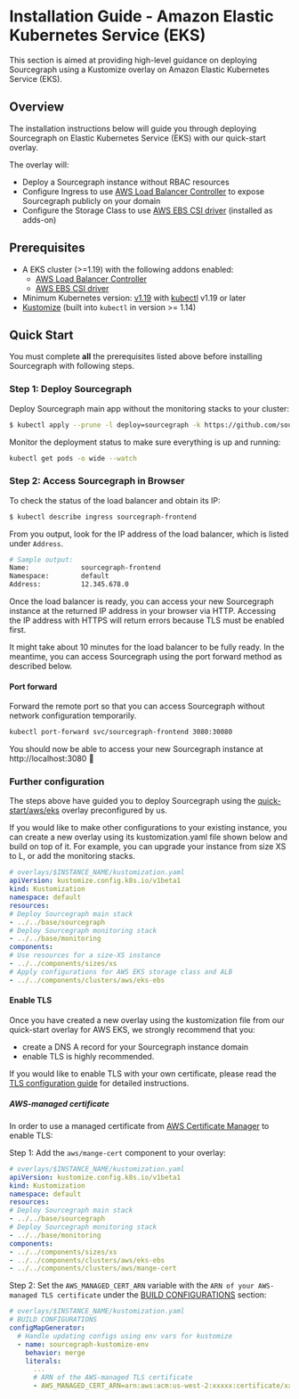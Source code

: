 # Installation Guide - Amazon Elastic Kubernetes Service (EKS)

This section is aimed at providing high-level guidance on deploying Sourcegraph using a Kustomize overlay on Amazon Elastic Kubernetes Service (EKS). 

## Overview

The installation instructions below will guide you through deploying Sourcegraph on Elastic Kubernetes Service (EKS) with our quick-start overlay.

The overlay will:

- Deploy a Sourcegraph instance without RBAC resources 
- Configure Ingress to use [AWS Load Balancer Controller](https://docs.aws.amazon.com/eks/latest/userguide/aws-load-balancer-controller.html) to expose Sourcegraph publicly on your domain
- Configure the Storage Class to use [AWS EBS CSI driver](https://docs.aws.amazon.com/eks/latest/userguide/managing-ebs-csi.html) (installed as adds-on)

## Prerequisites

-  A EKS cluster (>=1.19) with the following addons enabled:
   - [AWS Load Balancer Controller](https://docs.aws.amazon.com/eks/latest/userguide/aws-load-balancer-controller.html)
   - [AWS EBS CSI driver](https://docs.aws.amazon.com/eks/latest/userguide/managing-ebs-csi.html)
- Minimum Kubernetes version: [v1.19](https://kubernetes.io/blog/2020/08/26/kubernetes-release-1.19-accentuate-the-paw-sitive/) with [kubectl](https://kubernetes.io/docs/tasks/tools/install-kubectl/) v1.19 or later
- [Kustomize](https://kustomize.io/) (built into `kubectl` in version >= 1.14)

## Quick Start

You must complete **all** the prerequisites listed above before installing Sourcegraph with following steps.

### Step 1: Deploy Sourcegraph

Deploy Sourcegraph main app without the monitoring stacks to your cluster:

```bash
$ kubectl apply --prune -l deploy=sourcegraph -k https://github.com/sourcegraph/deploy-sourcegraph-k8s/examples/aws
```

Monitor the deployment status to make sure everything is up and running:

```bash
kubectl get pods -o wide --watch
```

### Step 2: Access Sourcegraph in Browser

To check the status of the load balancer and obtain its IP:

```bash
$ kubectl describe ingress sourcegraph-frontend
```

From you output, look for the IP address of the load balancer, which is listed under `Address`.

```bash
# Sample output:
Name:             sourcegraph-frontend
Namespace:        default
Address:          12.345.678.0
```

Once the load balancer is ready, you can access your new Sourcegraph instance at the returned IP address in your browser via HTTP. Accessing the IP address with HTTPS will return errors because TLS must be enabled first.

It might take about 10 minutes for the load balancer to be fully ready. In the meantime, you can access Sourcegraph using the port forward method as described below.

#### Port forward

Forward the remote port so that you can access Sourcegraph without network configuration temporarily.

```bash
kubectl port-forward svc/sourcegraph-frontend 3080:30080
```

You should now be able to access your new Sourcegraph instance at http://localhost:3080  🎉

### Further configuration

The steps above have guided you to deploy Sourcegraph using the [quick-start/aws/eks](https://github.com/sourcegraph/deploy-sourcegraph-k8s/tree/master/examples/aws) overlay preconfigured by us.

If you would like to make other configurations to your existing instance, you can create a new overlay using its kustomization.yaml file shown below and build on top of it. For example, you can upgrade your instance from size XS to L, or add the monitoring stacks.

```yaml
# overlays/$INSTANCE_NAME/kustomization.yaml
apiVersion: kustomize.config.k8s.io/v1beta1
kind: Kustomization
namespace: default
resources:
# Deploy Sourcegraph main stack
- ../../base/sourcegraph
# Deploy Sourcegraph monitoring stack
- ../../base/monitoring
components:
# Use resources for a size-XS instance
- ../../components/sizes/xs
# Apply configurations for AWS EKS storage class and ALB
- ../../components/clusters/aws/eks-ebs
```

#### Enable TLS

Once you have created a new overlay using the kustomization file from our quick-start overlay for AWS EKS, we strongly recommend that you:
- create a DNS A record for your Sourcegraph instance domain
- enable TLS is highly recommended. 

If you would like to enable TLS with your own certificate, please read the [TLS configuration guide](../configure.md#tls) for detailed instructions. 

##### AWS-managed certificate

In order to use a managed certificate from [AWS Certificate Manager](https://docs.aws.amazon.com/acm/latest/userguide/acm-overview.html) to enable TLS:

Step 1: Add the `aws/mange-cert` component to your overlay:

```yaml
# overlays/$INSTANCE_NAME/kustomization.yaml
apiVersion: kustomize.config.k8s.io/v1beta1
kind: Kustomization
namespace: default
resources:
# Deploy Sourcegraph main stack
- ../../base/sourcegraph
# Deploy Sourcegraph monitoring stack
- ../../base/monitoring
components:
- ../../components/sizes/xs
- ../../components/clusters/aws/eks-ebs
- ../../components/clusters/aws/mange-cert
```

Step 2: Set the `AWS_MANAGED_CERT_ARN` variable with the `ARN of your AWS-managed TLS certificate` under the [BUILD CONFIGURATIONS](index.md#buildconfig-yaml) section:

```yaml
# overlays/$INSTANCE_NAME/kustomization.yaml
# BUILD CONFIGURATIONS
configMapGenerator:
  # Handle updating configs using env vars for kustomize
  - name: sourcegraph-kustomize-env
    behavior: merge
    literals:
      ...
      # ARN of the AWS-managed TLS certificate
      - AWS_MANAGED_CERT_ARN=arn:aws:acm:us-west-2:xxxxx:certificate/xxxxxxx
```
